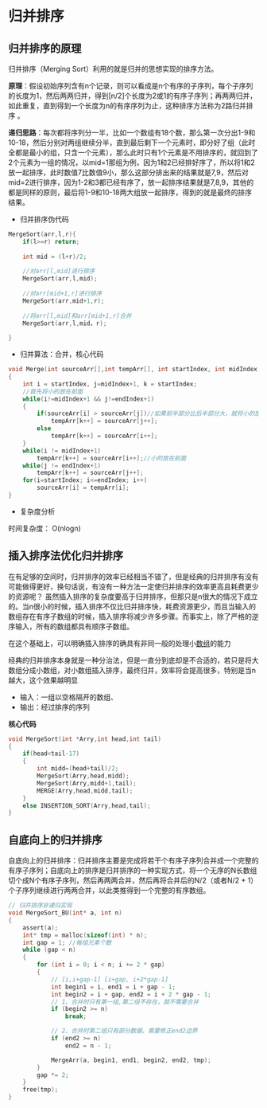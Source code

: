 # 归并排序

## 归并排序的原理

归并排序（Merging Sort）利用的就是归并的思想实现的排序方法。

**原理**：假设初始序列含有n个记录，则可以看成是n个有序的子序列，每个子序列的长度为1，然后两两归并，得到[n/2]个长度为2或1的有序子序列；再两两归并，如此重复，直到得到一个长度为n的有序序列为止，这种排序方法称为2路归并排序 。

**递归思路**：每次都将序列分一半，比如一个数组有18个数，那么第一次分出1-9和10-18，然后分别对两组继续分半，直到最后剩下一个元素时，即分好了组（此时全都是最小的组，只含一个元素），那么此时只有1个元素是不用排序的，就回到了2个元素为一组的情况，以mid=1那组为例，因为1和2已经排好序了，所以将1和2放一起排序，此时数值7比数值9小，那么这部分排出来的结果就是7,9，然后对mid=2进行排序，因为1-2和3都已经有序了，放一起排序结果就是7,8,9，其他的都是同样的原则，最后将1-9和10-18两大组放一起排序，得到的就是最终的排序结果。





- 归并排序伪代码

```c
MergeSort(arr,l,r){
    if(l>=r) return;
    
    int mid = (l+r)/2;
    
    //对arr[l,mid]进行排序
    MergeSort(arr,l,mid);
    
    //对arr[mid+1,r]进行排序
    MergeSort(arr,mid+1,r);
    
    //将arr[l,mid]和arr[mid+1,r]合并
    MergeSort(arr,l,mid，r);
    
}
```

- 归并算法：合并，核心代码

```c
void Merge(int sourceArr[],int tempArr[], int startIndex, int midIndex, int endIndex)
{
    int i = startIndex, j=midIndex+1, k = startIndex;
    //首先将小的放在前面
    while(i!=midIndex+1 && j!=endIndex+1)
    {
        if(sourceArr[i] > sourceArr[j])//如果前半部分比后半部分大，就将小的放在前面
            tempArr[k++] = sourceArr[j++];
        else
            tempArr[k++] = sourceArr[i++];
    }
    while(i != midIndex+1)
        tempArr[k++] = sourceArr[i++];//小的放在前面
    while(j != endIndex+1)
        tempArr[k++] = sourceArr[j++];
    for(i=startIndex; i<=endIndex; i++)
        sourceArr[i] = tempArr[i];
}
```



- 复杂度分析

时间复杂度： O(nlogn)



## 插入排序法优化归并排序

在有足够的空间时，归并排序的效率已经相当不错了，但是经典的归并排序有没有可能做得更好，换句话说，有没有一种方法一定使归并排序的效率更高且耗费更少的资源呢？
虽然插入排序的复杂度要高于归并排序，但那只是n很大的情况下成立的。当n很小的时候，插入排序不仅比归并排序快，耗费资源更少，而且当输入的数组存在有序子数组的时候，插入排序将减少许多步骤。而事实上，除了严格的逆序输入，所有的数组都具有顺序子数组。

在这个基础上，可以明确插入排序的确具有非同一般的处理小[数组](https://so.csdn.net/so/search?q=数组&spm=1001.2101.3001.7020)的能力

经典的归并排序本身就是一种分治法，但是一直分到底却是不合适的，若只是将大数组分成小数组，对小数组插入排序，最终归并，效率将会提高很多，特别是当n越大，这个效果越明显

- 输入：一组以空格隔开的数组、
- 输出：经过排序的序列

**核心代码**

```c
void MergeSort(int *Arry,int head,int tail)
{
    if(head<tail-17)
    {
        int midd=(head+tail)/2;
        MergeSort(Arry,head,midd);
        MergeSort(Arry,midd+1,tail);
        MERGE(Arry,head,midd,tail);
    }
    else INSERTION_SORT(Arry,head,tail);
}

```



## 自底向上的归并排序

自底向上的归并排序：归并排序主要是完成将若干个有序子序列合并成一个完整的有序子序列；自底向上的排序是归并排序的一种实现方式，将一个无序的N长数组切个成N个有序子序列，然后再两两合并，然后再将合并后的N/2（或者N/2 + 1）个子序列继续进行两两合并，以此类推得到一个完整的有序数组。


```c
// 归并排序非递归实现
void MergeSort_BU(int* a, int n)
{
	assert(a);
	int* tmp = malloc(sizeof(int) * n);
	int gap = 1; //每组元素个数
	while (gap < n)
	{
		for (int i = 0; i < n; i += 2 * gap)
		{
			// [i,i+gap-1] [i+gap, i+2*gap-1]
			int begin1 = i, end1 = i + gap - 1;
			int begin2 = i + gap, end2 = i + 2 * gap - 1;
			// 1、合并时只有第一组,第二组不存在，就不需要合并
			if (begin2 >= n)
				break;

			// 2、合并时第二组只有部分数据，需要修正end2边界
			if (end2 >= n)
				end2 = n - 1;

			MergeArr(a, begin1, end1, begin2, end2, tmp);
		}
		gap *= 2;
	}
	free(tmp);
}
```

